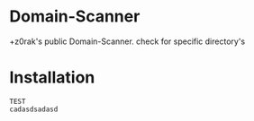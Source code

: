 # Domain-Scanner
+z0rak's public Domain-Scanner. check for specific directory's
<h1> Installation </h1>
<code>TEST <code>
</code></pre>cadasdsadasd
